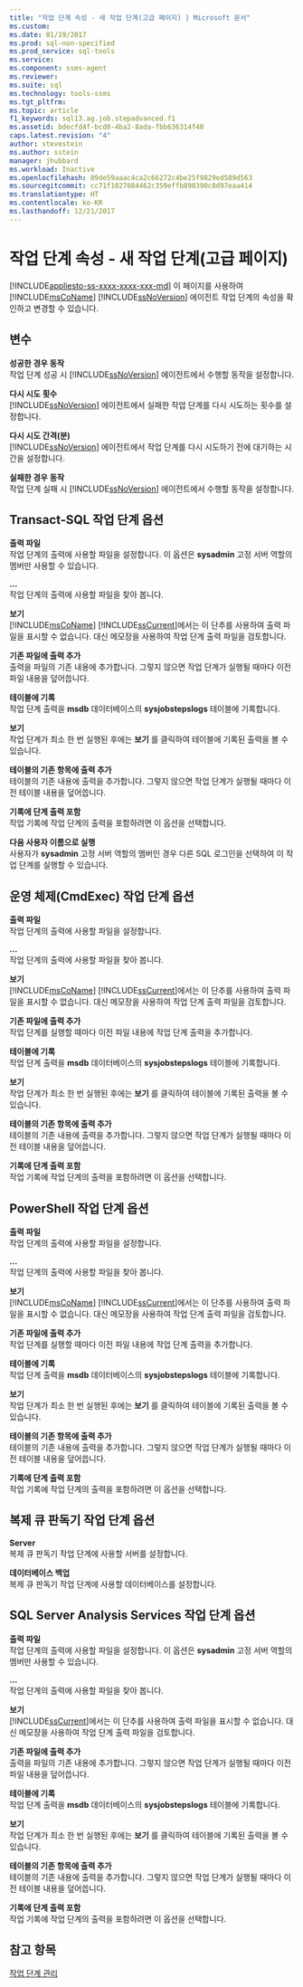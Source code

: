 ```yaml
---
title: "작업 단계 속성 - 새 작업 단계(고급 페이지) | Microsoft 문서"
ms.custom: 
ms.date: 01/19/2017
ms.prod: sql-non-specified
ms.prod_service: sql-tools
ms.service: 
ms.component: ssms-agent
ms.reviewer: 
ms.suite: sql
ms.technology: tools-ssms
ms.tgt_pltfrm: 
ms.topic: article
f1_keywords: sql13.ag.job.stepadvanced.f1
ms.assetid: bdecfd4f-bcd8-4ba2-8ada-fbb636314f40
caps.latest.revision: "4"
author: stevestein
ms.author: sstein
manager: jhubbard
ms.workload: Inactive
ms.openlocfilehash: 89de59aaac4ca2c66272c4be25f9829ed589d563
ms.sourcegitcommit: cc71f1027884462c359effb898390c8d97eaa414
ms.translationtype: HT
ms.contentlocale: ko-KR
ms.lasthandoff: 12/21/2017
---
```

# <a name="job-step-properties---new-job-step-advanced-page"></a>작업 단계 속성 - 새 작업 단계(고급 페이지)
[!INCLUDE[appliesto-ss-xxxx-xxxx-xxx-md](../../includes/appliesto-ss-xxxx-xxxx-xxx-md.md)] 이 페이지를 사용하여 [!INCLUDE[msCoName](../../includes/msconame_md.md)] [!INCLUDE[ssNoVersion](../../includes/ssnoversion_md.md)] 에이전트 작업 단계의 속성을 확인하고 변경할 수 있습니다.  
  
## <a name="options"></a>변수  
**성공한 경우 동작**  
작업 단계 성공 시 [!INCLUDE[ssNoVersion](../../includes/ssnoversion_md.md)] 에이전트에서 수행할 동작을 설정합니다.  
  
**다시 시도 횟수**  
[!INCLUDE[ssNoVersion](../../includes/ssnoversion_md.md)] 에이전트에서 실패한 작업 단계를 다시 시도하는 횟수를 설정합니다.  
  
**다시 시도 간격(분)**  
[!INCLUDE[ssNoVersion](../../includes/ssnoversion_md.md)] 에이전트에서 작업 단계를 다시 시도하기 전에 대기하는 시간을 설정합니다.  
  
**실패한 경우 동작**  
작업 단계 실패 시 [!INCLUDE[ssNoVersion](../../includes/ssnoversion_md.md)] 에이전트에서 수행할 동작을 설정합니다.  
  
## <a name="options-for-transact-sql-job-steps"></a>Transact-SQL 작업 단계 옵션  
**출력 파일**  
작업 단계의 출력에 사용할 파일을 설정합니다. 이 옵션은 **sysadmin** 고정 서버 역할의 멤버만 사용할 수 있습니다.  
  
**...**  
작업 단계의 출력에 사용할 파일을 찾아 봅니다.  
  
**보기**  
[!INCLUDE[msCoName](../../includes/msconame_md.md)] [!INCLUDE[ssCurrent](../../includes/sscurrent_md.md)]에서는 이 단추를 사용하여 출력 파일을 표시할 수 없습니다. 대신 메모장을 사용하여 작업 단계 출력 파일을 검토합니다.  
  
**기존 파일에 출력 추가**  
출력을 파일의 기존 내용에 추가합니다. 그렇지 않으면 작업 단계가 실행될 때마다 이전 파일 내용을 덮어씁니다.  
  
**테이블에 기록**  
작업 단계 출력을 **msdb** 데이터베이스의 **sysjobstepslogs** 테이블에 기록합니다.  
  
**보기**  
작업 단계가 최소 한 번 실행된 후에는 **보기** 를 클릭하여 테이블에 기록된 출력을 볼 수 있습니다.  
  
**테이블의 기존 항목에 출력 추가**  
테이블의 기존 내용에 출력을 추가합니다. 그렇지 않으면 작업 단계가 실행될 때마다 이전 테이블 내용을 덮어씁니다.  
  
**기록에 단계 출력 포함**  
작업 기록에 작업 단계의 출력을 포함하려면 이 옵션을 선택합니다.  
  
**다음 사용자 이름으로 실행**  
사용자가 **sysadmin** 고정 서버 역할의 멤버인 경우 다른 SQL 로그인을 선택하여 이 작업 단계를 실행할 수 있습니다.  
  
## <a name="options-for-operating-system-cmdexec-job-steps"></a>운영 체제(CmdExec) 작업 단계 옵션  
**출력 파일**  
작업 단계의 출력에 사용할 파일을 설정합니다.  
  
**...**  
작업 단계의 출력에 사용할 파일을 찾아 봅니다.  
  
**보기**  
[!INCLUDE[msCoName](../../includes/msconame_md.md)] [!INCLUDE[ssCurrent](../../includes/sscurrent_md.md)]에서는 이 단추를 사용하여 출력 파일을 표시할 수 없습니다. 대신 메모장을 사용하여 작업 단계 출력 파일을 검토합니다.  
  
**기존 파일에 출력 추가**  
작업 단계를 실행할 때마다 이전 파일 내용에 작업 단계 출력을 추가합니다.  
  
**테이블에 기록**  
작업 단계 출력을 **msdb** 데이터베이스의 **sysjobstepslogs** 테이블에 기록합니다.  
  
**보기**  
작업 단계가 최소 한 번 실행된 후에는 **보기** 를 클릭하여 테이블에 기록된 출력을 볼 수 있습니다.  
  
**테이블의 기존 항목에 출력 추가**  
테이블의 기존 내용에 출력을 추가합니다. 그렇지 않으면 작업 단계가 실행될 때마다 이전 테이블 내용을 덮어씁니다.  
  
**기록에 단계 출력 포함**  
작업 기록에 작업 단계의 출력을 포함하려면 이 옵션을 선택합니다.  
  
## <a name="options-for-powershell-job-steps"></a>PowerShell 작업 단계 옵션  
**출력 파일**  
작업 단계의 출력에 사용할 파일을 설정합니다.  
  
**...**  
작업 단계의 출력에 사용할 파일을 찾아 봅니다.  
  
**보기**  
[!INCLUDE[msCoName](../../includes/msconame_md.md)] [!INCLUDE[ssCurrent](../../includes/sscurrent_md.md)]에서는 이 단추를 사용하여 출력 파일을 표시할 수 없습니다. 대신 메모장을 사용하여 작업 단계 출력 파일을 검토합니다.  
  
**기존 파일에 출력 추가**  
작업 단계를 실행할 때마다 이전 파일 내용에 작업 단계 출력을 추가합니다.  
  
**테이블에 기록**  
작업 단계 출력을 **msdb** 데이터베이스의 **sysjobstepslogs** 테이블에 기록합니다.  
  
**보기**  
작업 단계가 최소 한 번 실행된 후에는 **보기** 를 클릭하여 테이블에 기록된 출력을 볼 수 있습니다.  
  
**테이블의 기존 항목에 출력 추가**  
테이블의 기존 내용에 출력을 추가합니다. 그렇지 않으면 작업 단계가 실행될 때마다 이전 테이블 내용을 덮어씁니다.  
  
**기록에 단계 출력 포함**  
작업 기록에 작업 단계의 출력을 포함하려면 이 옵션을 선택합니다.  
  
## <a name="options-for-replication-queue-reader-job-steps"></a>복제 큐 판독기 작업 단계 옵션  
**Server**  
복제 큐 판독기 작업 단계에 사용할 서버를 설정합니다.  
  
**데이터베이스 백업**  
복제 큐 판독기 작업 단계에 사용할 데이터베이스를 설정합니다.  
  
## <a name="options-for-sql-server-analysis-services-job-steps"></a>SQL Server Analysis Services 작업 단계 옵션  
**출력 파일**  
작업 단계의 출력에 사용할 파일을 설정합니다. 이 옵션은 **sysadmin** 고정 서버 역할의 멤버만 사용할 수 있습니다.  
  
**...**  
작업 단계의 출력에 사용할 파일을 찾아 봅니다.  
  
**보기**  
[!INCLUDE[ssCurrent](../../includes/sscurrent_md.md)]에서는 이 단추를 사용하여 출력 파일을 표시할 수 없습니다. 대신 메모장을 사용하여 작업 단계 출력 파일을 검토합니다.  
  
**기존 파일에 출력 추가**  
출력을 파일의 기존 내용에 추가합니다. 그렇지 않으면 작업 단계가 실행될 때마다 이전 파일 내용을 덮어씁니다.  
  
**테이블에 기록**  
작업 단계 출력을 **msdb** 데이터베이스의 **sysjobstepslogs** 테이블에 기록합니다.  
  
**보기**  
작업 단계가 최소 한 번 실행된 후에는 **보기** 를 클릭하여 테이블에 기록된 출력을 볼 수 있습니다.  
  
**테이블의 기존 항목에 출력 추가**  
테이블의 기존 내용에 출력을 추가합니다. 그렇지 않으면 작업 단계가 실행될 때마다 이전 테이블 내용을 덮어씁니다.  
  
**기록에 단계 출력 포함**  
작업 기록에 작업 단계의 출력을 포함하려면 이 옵션을 선택합니다.  
  
## <a name="see-also"></a>참고 항목  
[작업 단계 관리](../../ssms/agent/manage-job-steps.md)  
  
